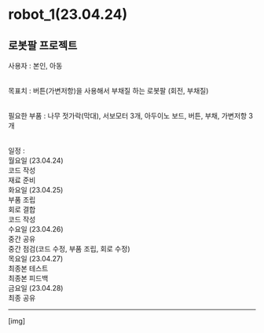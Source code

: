 # robot_1(23.04.24)
## 로봇팔 프로젝트
 
사용자 : 본인, 아동 <br/><br/>

목표치 : 버튼(가변저항)을 사용해서 부채질 하는 로봇팔 (회전, 부채질) <br/><br/>

필요한 부품 : 나무 젓가락(막대),  서보모터 3개,  아두이노 보드, 버튼, 부채, 가변저항 3개 <br/><br/>

일정 : <br/>
월요일 (23.04.24) <br/>
코드 작성 <br/>
재료 준비 <br/>
화요일 (23.04.25) <br/>
부품 조립 <br/>
회로 결합 <br/>
코드 작성 <br/>
수요일 (23.04.26) <br/>
중간 공유 <br/>
중간 점검(코드 수정, 부품 조립, 회로 수정) <br/>
목요일 (23.04.27) <br/>
최종본 테스트 <br/>
최종본 피드백 <br/>
금요일 (23.04.28) <br/>
최종 공유 <br/>
<hr/>
[img]


